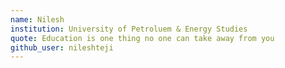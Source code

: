 ```yaml
---
name: Nilesh
institution: University of Petroluem & Energy Studies
quote: Education is one thing no one can take away from you
github_user: nileshteji
---
```

